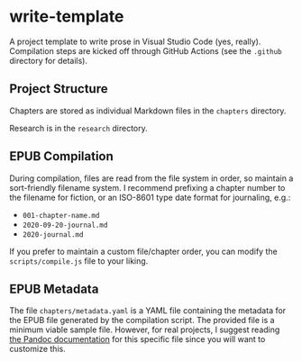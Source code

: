# write-template

A project template to write prose in Visual Studio Code (yes, really). Compilation steps are kicked off through GitHub Actions (see the `.github` directory for details).

## Project Structure

Chapters are stored as individual Markdown files in the `chapters` directory.

Research is in the `research` directory.

## EPUB Compilation

During compilation, files are read from the file system in order, so maintain a sort-friendly filename system. I recommend prefixing a chapter number to the filename for fiction, or an ISO-8601 type date format for journaling, e.g.:

- `001-chapter-name.md`
- `2020-09-20-journal.md`
- `2020-journal.md`

If you prefer to maintain a custom file/chapter order, you can modify the `scripts/compile.js` file to your liking.

## EPUB Metadata

The file `chapters/metadata.yaml` is a YAML file containing the metadata for the EPUB file generated by the compilation script. The provided file is a minimum viable sample file. However, for real projects, I suggest reading [the Pandoc documentation](https://pandoc.org/MANUAL.html#epub-metadata) for this specific file since you will want to customize this.
